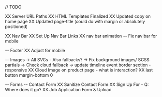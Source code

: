 // TODO

XX Server URL Paths
XX HTML Templates Finalized
XX Updated copy on home page
XX Updated page-title  (could do with margin or absolutely positioned)

XX Nav Bar
XX Set Up Nav Bar Links
XX nav bar animation
-- Fix nav bar for mobile

-- Footer
XX Adjust for mobile

-- Images
-> All SVGs - Also fallbacks?
-> Fix background images/ SCSS partials
-> Check cloud fallback
-> update timeline event border section - responsive
XX Cloud Image on product page - what is interaction?
XX last button margin-bottom 0


-- Forms 
-- Contact Form
XX Sanitize Contact Form
XX Sign Up For - Q: Where does it go?
XX Job Application Form & Upload



